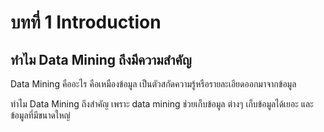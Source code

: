 # บทที่ 1 Introduction

## ทำไม Data Mining ถึงมีความสำคัญ
Data Mining คืออะไร คือเหมืองข้อมูล เป็นตัวสกัดความรู้หรือรายละเอียดออกมาจากข้อมูล

ทำไม Data Mining ถึงสำคัญ เพราะ data mining ช่วยเก็บข้อมูล ต่างๆ เก็บข้อมูลได้เยอะ และข้อมูลที่มีขนาดใหญ่


